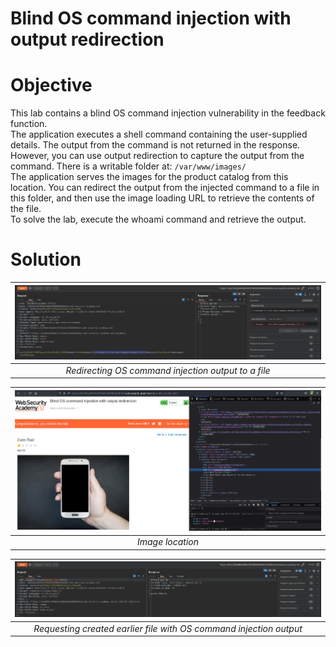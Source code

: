 # Blind OS command injection with output redirection
# Objective
This lab contains a blind OS command injection vulnerability in the feedback function.\
The application executes a shell command containing the user-supplied details. The output from the command is not returned in the response. However, you can use output redirection to capture the output from the command. There is a writable folder at: `/var/www/images/` \
The application serves the images for the product catalog from this location. You can redirect the output from the injected command to a file in this folder, and then use the image loading URL to retrieve the contents of the file. \
To solve the lab, execute the whoami command and retrieve the output.

# Solution
|![](Images/image-6.png)|
|:--:| 
| *Redirecting OS command injection output to a file* |

|![](Images/image-7.png)|
|:--:| 
| *Image location* |

|![](Images/image-8.png)|
|:--:| 
| *Requesting created earlier file with OS command injection output* |